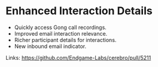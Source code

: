 # Enhanced Interaction Details

-   Quickly access Gong call recordings.
-   Improved email interaction relevance.
-   Richer participant details for interactions.
-   New inbound email indicator.

Links:
https://github.com/Endgame-Labs/cerebro/pull/5211
